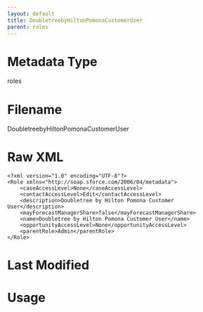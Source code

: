 ```yaml
---
layout: default
title: DoubletreebyHiltonPomonaCustomerUser
parent: roles
---
```

# Metadata Type
roles


# Filename 
DoubletreebyHiltonPomonaCustomerUser


# Raw XML
```
<?xml version="1.0" encoding="UTF-8"?>
<Role xmlns="http://soap.sforce.com/2006/04/metadata">
    <caseAccessLevel>None</caseAccessLevel>
    <contactAccessLevel>Edit</contactAccessLevel>
    <description>Doubletree by Hilton Pomona Customer User</description>
    <mayForecastManagerShare>false</mayForecastManagerShare>
    <name>Doubletree by Hilton Pomona Customer User</name>
    <opportunityAccessLevel>None</opportunityAccessLevel>
    <parentRole>Admin</parentRole>
</Role>
```


# Last Modified


# Usage
